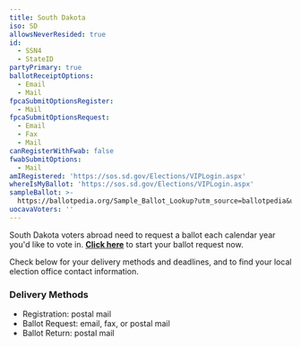 ```yaml
---
title: South Dakota
iso: SD
allowsNeverResided: true
id:
  - SSN4
  - StateID
partyPrimary: true
ballotReceiptOptions:
  - Email
  - Mail
fpcaSubmitOptionsRegister:
  - Mail
fpcaSubmitOptionsRequest:
  - Email
  - Fax
  - Mail
canRegisterWithFwab: false
fwabSubmitOptions:
  - Mail
amIRegistered: 'https://sos.sd.gov/Elections/VIPLogin.aspx'
whereIsMyBallot: 'https://sos.sd.gov/Elections/VIPLogin.aspx'
sampleBallot: >-
  https://ballotpedia.org/Sample_Ballot_Lookup?utm_source=ballotpedia&utm_campaign=sample_ballot_frontpage
uocavaVoters: ''
---
```

South Dakota voters abroad need to request a ballot each calendar year you'd like to vote in. [**Click here**](https://www.votefromabroad.org) to start your ballot request now.

Check below for your delivery methods and deadlines, and to find your local election office contact information.

### Delivery Methods

* Registration: postal mail
* Ballot Request: email, fax, or postal mail
* Ballot Return: postal mail
